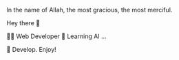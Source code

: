 In the name of Allah, the most gracious, the most merciful.

Hey there 👋 

👨‍💻 Web Developer
🤖 Learning AI ...

🍹 Develop. Enjoy!
